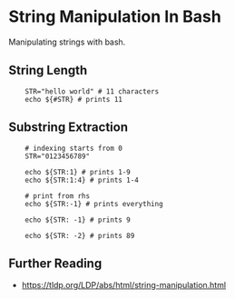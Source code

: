 String Manipulation In Bash
===========================

Manipulating strings with bash.

## String Length

```
    STR="hello world" # 11 characters
    echo ${#STR} # prints 11
```

## Substring Extraction

```
    # indexing starts from 0
    STR="0123456789"
    
    echo ${STR:1} # prints 1-9
    echo ${STR:1:4} # prints 1-4

    # print from rhs
    echo ${STR:-1} # prints everything

    echo ${STR: -1} # prints 9

    echo ${STR: -2} # prints 89
```

## Further Reading

- https://tldp.org/LDP/abs/html/string-manipulation.html
